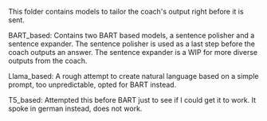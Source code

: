 This folder contains models to tailor the coach's output right before it is sent.

BART_based:
Contains two BART based models, a sentence polisher and a sentence expander. The sentence polisher is used as a last step before the coach outputs an answer. The sentence expander is a WIP for more diverse outputs from the coach.

Llama_based:
A rough attempt to create natural language based on a simple prompt, too unpredictable, opted for BART instead.

T5_based:
Attempted this before BART just to see if I could get it to work. It spoke in german instead, does not work.